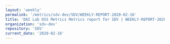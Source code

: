 ```yaml
---
layout: 'weekly'
permalink: '/metrics/sdv-dev/SDV/WEEKLY-REPORT-2020-02-16'
title: 'DAI Lab OSS Metrics Metrics report for SDV | WEEKLY-REPORT-2020-02-16'
organization: 'sdv-dev'
repository: 'SDV'
current_date: '2020-02-16'
---
```


